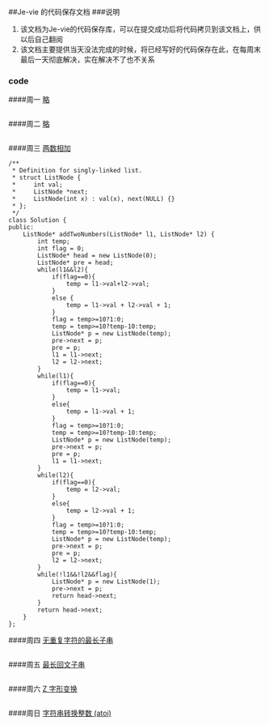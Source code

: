 ##Je-vie 的代码保存文档
###说明
1. 该文档为Je-vie的代码保存库，可以在提交成功后将代码拷贝到该文档上，供以后自己翻阅  
2. 该文档主要提供当天没法完成的时候，将已经写好的代码保存在此，在每周末最后一天彻底解决，实在解决不了也不关系
### code
####周一
[略]()
```

```
####周二
[略]()
```

```
####周三
[两数相加](https://leetcode-cn.com/problems/add-two-numbers/)
```
/**
 * Definition for singly-linked list.
 * struct ListNode {
 *     int val;
 *     ListNode *next;
 *     ListNode(int x) : val(x), next(NULL) {}
 * };
 */
class Solution {
public:
    ListNode* addTwoNumbers(ListNode* l1, ListNode* l2) {
        int temp;
        int flag = 0;
        ListNode* head = new ListNode(0);
        ListNode* pre = head;
        while(l1&&l2){
            if(flag==0){
                temp = l1->val+l2->val;
            }
            else {
                temp = l1->val + l2->val + 1;
            }
            flag = temp>=10?1:0;
            temp = temp>=10?temp-10:temp;
            ListNode* p = new ListNode(temp);
            pre->next = p;
            pre = p;
            l1 = l1->next;
            l2 = l2->next;
        }
        while(l1){
            if(flag==0){
                temp = l1->val;
            }
            else{
                temp = l1->val + 1;
            }
            flag = temp>=10?1:0;
            temp = temp>=10?temp-10:temp;
            ListNode* p = new ListNode(temp);
            pre->next = p;
            pre = p;
            l1 = l1->next;
        }
        while(l2){
            if(flag==0){
                temp = l2->val;
            }
            else{
                temp = l2->val + 1;
            }
            flag = temp>=10?1:0;
            temp = temp>=10?temp-10:temp;
            ListNode* p = new ListNode(temp);
            pre->next = p;
            pre = p;
            l2 = l2->next;
        }
        while(!l1&&!l2&&flag){
            ListNode* p = new ListNode(1);
            pre->next = p;
            return head->next;
        }
        return head->next;
    }
};
```
####周四
[无重复字符的最长子串](https://leetcode-cn.com/problems/longest-substring-without-repeating-characters/)
```

```
####周五
[最长回文子串](https://leetcode-cn.com/problems/longest-palindromic-substring/)
```

```
####周六
[Z 字形变换](https://leetcode-cn.com/problems/zigzag-conversion/)
```

```
####周日
[字符串转换整数 (atoi)](https://leetcode-cn.com/problems/string-to-integer-atoi/)
```

```